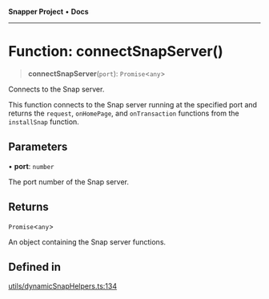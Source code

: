 **Snapper Project** • **Docs**

***

# Function: connectSnapServer()

> **connectSnapServer**(`port`): `Promise`\<`any`\>

Connects to the Snap server.

This function connects to the Snap server running at the specified port and
returns the `request`, `onHomePage`, and `onTransaction` functions from the
`installSnap` function.

## Parameters

• **port**: `number`

The port number of the Snap server.

## Returns

`Promise`\<`any`\>

An object containing the Snap server functions.

## Defined in

[utils/dynamicSnapHelpers.ts:134](https://github.com/asifqatar/Snapper/blob/1d48336393770932279ea1b6ba1c8407a2b1d178/utils/dynamicSnapHelpers.ts#L134)
